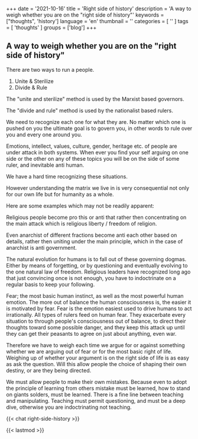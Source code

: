 +++
date = '2021-10-16'
title = 'Right side of history'
description = 'A way to weigh whether you are on the "right side of history"'
keywords = ["thoughts", 'history']
language = 'en'
thumbnail = ''
categories = [ '' ]
tags = [ 'thoughts' ]
groups = ['blog']
+++

A way to weigh whether you are on the "right side of history"
-------------------------------------------------------------

There are two ways to run a people.

1) Unite & Sterilize
2) Divide & Rule

The "unite and sterilize" method is used by the Marxist based governors.

The "divide and rule" method is used by the nationalist based rulers.

We need to recognize each one for what they are. No matter which one is pushed on you the ultimate goal is to govern you, in other words to rule over you and every one around you.

Emotions, intellect, values, culture, gender, heritage etc. of people are under attack in both systems.
When ever you find your self arguing on one side or the other on any of these topics you will be on the side of some ruler, and inevitable anti human.

We have a hard time recognizing these situations.

However understanding the matrix we live in is very consequential not only for our own life but for humanity as a whole.

Here are some examples which may not be readily apparent:

Religious people become pro this or anti that rather then concentrating on the main attack which is religious liberty / freedom of religion.

Even anarchist of different fractions become anti each other based on details, rather then uniting under the main principle, which in the case of anarchist is anti government.

The natural evolution for humans is to fall out of these governing dogmas.
Either by means of forgetting, or by questioning and eventually evolving to the one natural law of freedom.
Religious leaders have recognized long ago that just convincing once is not enough, you have to indoctrinate on a regular basis to keep your following.

Fear; the most basic human instinct, as well as the most powerful human emotion.
The more out of balance the human consciousness is, the easier it is motivated by fear.
Fear is the emotion easiest used to drive humans to act irrationally.
All types of rulers feed on human fear. They exacerbate every situation to through people's consciousness out of balance, to direct their thoughts toward some possible danger, and they keep this attack up until they can get their peasants to agree on just about anything, even war.

Therefore we have to weigh each time we argue for or against something whether we are arguing out of fear or for the most basic right of life.
Weighing up of whether your argument is on the right side of life is as easy as ask the question. Will this allow people the choice of shaping their own destiny, or are they being directed.

We must allow people to make their own mistakes. Because even to adopt the principle of learning from others mistake must be learned, how to stand on giants solders, must be learned.
There is a fine line between teaching and manipulating. Teaching must permit questioning, and must be a deep dive, otherwise you are indoctrinating not teaching.

{{< chat right-side-history >}}

{{< lastmod >}}